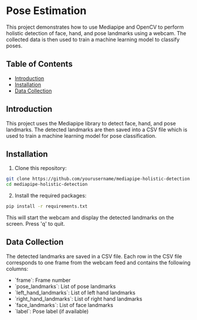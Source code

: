 
# Pose Estimation

This project demonstrates how to use Mediapipe and OpenCV to perform holistic detection of face, hand, and pose landmarks using a webcam. The collected data is then used to train a machine learning model to classify poses.

## Table of Contents

- [Introduction](#introduction)
- [Installation](#installation)
- [Data Collection](#data-collection)

## Introduction

This project uses the Mediapipe library to detect face, hand, and pose landmarks. The detected landmarks are then saved into a CSV file which is used to train a machine learning model for pose classification.

## Installation

1. Clone this repository:

```sh
git clone https://github.com/yourusername/mediapipe-holistic-detection.git
cd mediapipe-holistic-detection
```

2. Install the required packages:

```sh
pip install -r requirements.txt
```

This will start the webcam and display the detected landmarks on the screen. Press 'q' to quit.

## Data Collection

The detected landmarks are saved in a CSV file. Each row in the CSV file corresponds to one frame from the webcam feed and contains the following columns:

- \`frame\`: Frame number
- \`pose_landmarks\`: List of pose landmarks
- \`left_hand_landmarks\`: List of left hand landmarks
- \`right_hand_landmarks\`: List of right hand landmarks
- \`face_landmarks\`: List of face landmarks
- \`label\`: Pose label (if available)

